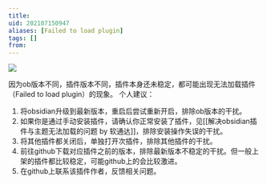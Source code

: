```yaml
---
title: 
uid: 202107150947
aliases: [Failed to load plugin]
tags: []
from: 
---
```

![](https://gitee.com/cyddgi/picture-store/raw/master/img/20210715094719.png)

因为ob版本不同，插件版本不同，插件本身还未稳定，都可能出现无法加载插件（Failed to load plugin）的现象。
个人建议：
1. 将obsidian升级到最新版本，重启后尝试重新开启，排除ob版本的干扰。
2. 如果你是通过手动安装插件，请确认你正常安装了插件，见[[解决obsidian插件与主题无法加载的问题 by 软通达]]，排除安装操作失误的干扰。
3. 将其他插件都关闭后，单独打开次插件，排除其他插件的干扰。
4. 前往github下载对应插件之前的版本，排除最新版本不稳定的干扰。但一般上架的插件都比较稳定，可能github上的会比较激进。
5. 在github上联系该插件作者，反馈相关问题。